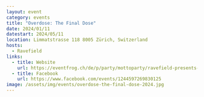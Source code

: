 ```yaml
---
layout: event
category: events
title: "Overdose: The Final Dose"
date: 2024/01/11
datestart: 2024/05/11
location: Limmatstrasse 118 8005 Zürich, Switzerland
hosts:
  - Ravefield
links:
  - title: Website
    url: https://eventfrog.ch/de/p/party/mottoparty/ravefield-presents-overdose-the-final-dose-7133758692281793297.html
  - title: Facebook
    url: https://www.facebook.com/events/1244597269830125
image: /assets/img/events/overdose-the-final-dose-2024.jpg
---
```

